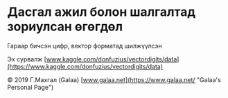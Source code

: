 # Дасгал ажил болон шалгалтад зориулсан өгөгдөл

Гараар бичсэн цифр, вектор форматад шилжүүлсэн

Эх сурвалж [www.kaggle.com/donfuzius/vectordigits/data](https://www.kaggle.com/donfuzius/vectordigits/data)

© 2019 Г.Махгал (Galaa) [www.galaa.net](https://www.galaa.net/ "Galaa's Personal Page")
